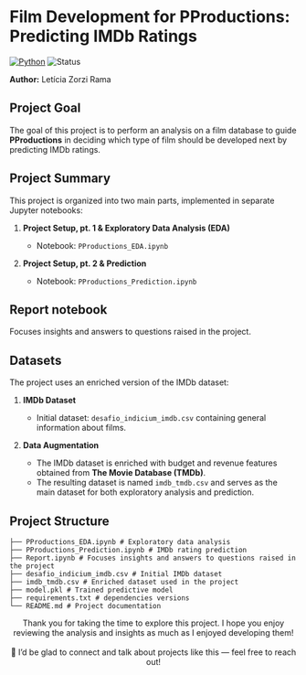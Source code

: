 # Film Development for PProductions: Predicting IMDb Ratings

[![Python](https://img.shields.io/badge/Python-3.11-blue.svg)](https://www.python.org/)
![Status](https://img.shields.io/badge/Status-Completed-green.svg)

**Author:** Letícia Zorzi Rama  

## Project Goal
The goal of this project is to perform an analysis on a film database to guide **PProductions** in deciding which type of film should be developed next by predicting IMDb ratings.  

## Project Summary
This project is organized into two main parts, implemented in separate Jupyter notebooks:  

1. **Project Setup, pt. 1 & Exploratory Data Analysis (EDA)**  
   - Notebook: `PProductions_EDA.ipynb`  

2. **Project Setup, pt. 2 & Prediction**  
   - Notebook: `PProductions_Prediction.ipynb`
  
## Report notebook
Focuses insights and answers to questions raised in the project.

## Datasets
The project uses an enriched version of the IMDb dataset:  

1. **IMDb Dataset**  
   - Initial dataset: `desafio_indicium_imdb.csv` containing general information about films.  

2. **Data Augmentation**  
   - The IMDb dataset is enriched with budget and revenue features obtained from **The Movie Database (TMDb)**.  
   - The resulting dataset is named `imdb_tmdb.csv` and serves as the main dataset for both exploratory analysis and prediction.  

## Project Structure
```text
├── PProductions_EDA.ipynb # Exploratory data analysis
├── PProductions_Prediction.ipynb # IMDb rating prediction
├── Report.ipynb # Focuses insights and answers to questions raised in the project
├── desafio_indicium_imdb.csv # Initial IMDb dataset
├── imdb_tmdb.csv # Enriched dataset used in the project
├── model.pkl # Trained predictive model
├── requirements.txt # dependencies versions
└── README.md # Project documentation
```

<p align="center"> Thank you for taking the time to explore this project. I hope you enjoy reviewing the analysis and insights as much as I enjoyed developing them! <br><br> 💬 I’d be glad to connect and talk about projects like this — feel free to reach out! </p> 
